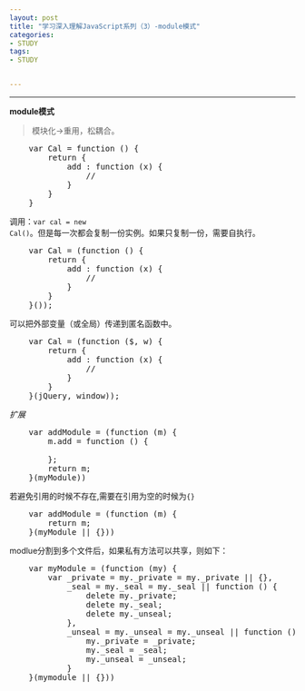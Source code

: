 ```yaml
---
layout: post
title: "学习深入理解JavaScript系列（3）-module模式"
categories:
- STUDY
tags:
- STUDY


---
```

---

**module模式**

> 模块化->重用，松耦合。

<pre>
    var Cal = function () {
        return {
            add : function (x) {
                //
            }
        }
    }
</pre>

调用：<code>var cal = new Cal()</code>。但是每一次都会复制一份实例。如果只复制一份，需要自执行。

<pre>
    var Cal = (function () {
        return {
            add : function (x) {
                //
            }
        }
    }());
</pre>

可以把外部变量（或全局）传递到匿名函数中。

<pre>
    var Cal = (function ($, w) {
        return {
            add : function (x) {
                //
            }
        }
    }(jQuery, window));
</pre>

*扩展*
<pre>
    var addModule = (function (m) {
        m.add = function () {

        };
        return m;
    }(myModule))
</pre>

若避免引用的时候不存在,需要在引用为空的时候为<code>{}</code>
<pre>
    var addModule = (function (m) {
        return m;
    }(myModule || {}))
</pre>

modlue分割到多个文件后，如果私有方法可以共享，则如下：

<pre>
    var myModule = (function (my) {
        var _private = my._private = my._private || {},
            _seal = my._seal = my._seal || function () {
                delete my._private;
                delete my._seal;
                delete my._unseal;
            },
            _unseal = my._unseal = my._unseal || function () {
                my._private = _private;
                my._seal = _seal;
                my._unseal = _unseal;
            }
    }(mymodule || {}))
</pre>